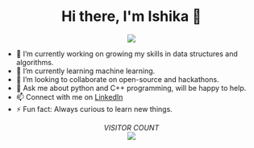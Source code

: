 <h1 align = "center">Hi there, I'm Ishika 👋</h1>
<p align = "center">
  <img src = "https://c.tenor.com/lUFliafCu_MAAAAM/hello.gif">
 </p>

- 🔭 I’m currently working on growing my skills in data structures and algorithms.
- 🌱 I’m currently learning machine learning.
- 👯 I’m looking to collaborate on open-source and hackathons.
- 💬 Ask me about python and C++ programming, will be happy to help.
- 📫 Connect with me on [LinkedIn](https://www.linkedin.com/in/ishika-punchariya-7a286121b)
- ⚡ Fun fact: Always curious to learn new things.

<p align = "center">
  <font style = "courier new"> <i>VISITOR COUNT</i> </font>
  <br>
  <img src = "https://profile-counter.glitch.me/{Ishika2}/count.svg">
</p>
